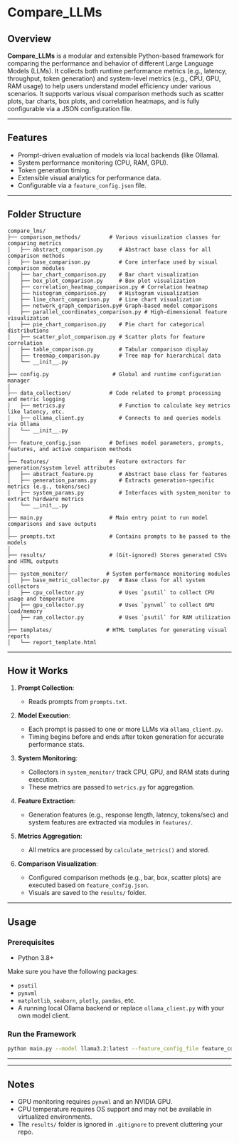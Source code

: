 # Compare\_LLMs

## Overview

**Compare\_LLMs** is a modular and extensible Python-based framework for comparing the performance and behavior of different Large Language Models (LLMs). It collects both runtime performance metrics (e.g., latency, throughput, token generation) and system-level metrics (e.g., CPU, GPU, RAM usage) to help users understand model efficiency under various scenarios. It supports various visual comparison methods such as scatter plots, bar charts, box plots, and correlation heatmaps, and is fully configurable via a JSON configuration file.

---

## Features

* Prompt-driven evaluation of models via local backends (like Ollama).
* System performance monitoring (CPU, RAM, GPU).
* Token generation timing.
* Extensible visual analytics for performance data.
* Configurable via a `feature_config.json` file.

---

## Folder Structure

```
compare_lms/
├── comparison_methods/         # Various visualization classes for comparing metrics
│   ├── abstract_comparison.py     # Abstract base class for all comparison methods
│   ├── base_comparison.py         # Core interface used by visual comparison modules
│   ├── bar_chart_comparison.py    # Bar chart visualization
│   ├── box_plot_comparison.py     # Box plot visualization
│   ├── correlation_heatmap_comparison.py # Correlation heatmap
│   ├── histogram_comparison.py    # Histogram visualization
│   ├── line_chart_comparison.py   # Line chart visualization
│   ├── network_graph_comparison.py# Graph-based model comparisons
│   ├── parallel_coordinates_comparison.py # High-dimensional feature visualization
│   ├── pie_chart_comparison.py    # Pie chart for categorical distributions
│   ├── scatter_plot_comparison.py # Scatter plots for feature correlation
│   ├── table_comparison.py        # Tabular comparison display
│   ├── treemap_comparison.py      # Tree map for hierarchical data
│   └── __init__.py
│
├── config.py                    # Global and runtime configuration manager
│
├── data_collection/            # Code related to prompt processing and metric logging
│   ├── metrics.py                 # Function to calculate key metrics like latency, etc.
│   ├── ollama_client.py           # Connects to and queries models via Ollama
│   └── __init__.py
│
├── feature_config.json         # Defines model parameters, prompts, features, and active comparison methods
│
├── features/                   # Feature extractors for generation/system level attributes
│   ├── abstract_feature.py        # Abstract base class for features
│   ├── generation_params.py       # Extracts generation-specific metrics (e.g., tokens/sec)
│   ├── system_params.py           # Interfaces with system_monitor to extract hardware metrics
│   └── __init__.py
│
├── main.py                     # Main entry point to run model comparisons and save outputs
│
├── prompts.txt                 # Contains prompts to be passed to the models
│
├── results/                    # (Git-ignored) Stores generated CSVs and HTML outputs
│
├── system_monitor/            # System performance monitoring modules
│   ├── base_metric_collector.py   # Base class for all system collectors
│   ├── cpu_collector.py           # Uses `psutil` to collect CPU usage and temperature
│   ├── gpu_collector.py           # Uses `pynvml` to collect GPU load/memory
│   ├── ram_collector.py           # Uses `psutil` for RAM utilization
│
├── templates/                 # HTML templates for generating visual reports
│   └── report_template.html
```

---

## How it Works

1. **Prompt Collection**:

   * Reads prompts from `prompts.txt`.

2. **Model Execution**:

   * Each prompt is passed to one or more LLMs via `ollama_client.py`.
   * Timing begins before and ends after token generation for accurate performance stats.

3. **System Monitoring**:

   * Collectors in `system_monitor/` track CPU, GPU, and RAM stats during execution.
   * These metrics are passed to `metrics.py` for aggregation.

4. **Feature Extraction**:

   * Generation features (e.g., response length, latency, tokens/sec) and system features are extracted via modules in `features/`.

5. **Metrics Aggregation**:

   * All metrics are processed by `calculate_metrics()` and stored.

6. **Comparison Visualization**:

   * Configured comparison methods (e.g., bar, box, scatter plots) are executed based on `feature_config.json`.
   * Visuals are saved to the `results/` folder.

---

## Usage

### Prerequisites

* Python 3.8+

Make sure you have the following packages:

* `psutil`
* `pynvml`
* `matplotlib`, `seaborn`, `plotly`, `pandas`, etc.
* A running local Ollama backend or replace `ollama_client.py` with your own model client.

### Run the Framework

```bash
python main.py --model llama3.2:latest --feature_config_file feature_config.json --prompts_file prompts.txt --iterations 1
```

---

---

## Notes

* GPU monitoring requires `pynvml` and an NVIDIA GPU.
* CPU temperature requires OS support and may not be available in virtualized environments.
* The `results/` folder is ignored in `.gitignore` to prevent cluttering your repo.
